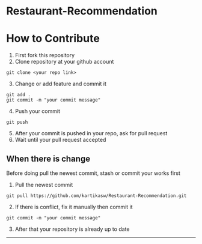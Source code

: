 # Restaurant-Recommendation

# How to Contribute
1. First fork this repository
2. Clone repository at your github account
```
git clone <your repo link>
```
3. Change or add feature and commit it
```
git add .
git commit -m "your commit message"

```
4. Push your commit
```
git push
```
5. After your commit is pushed in your repo, ask for pull request
6. Wait until your pull request accepted

## When there is change
Before doing pull the newest commit, stash or commit your works first
1. Pull the newest commit
```
git pull https://github.com/kartikasw/Restaurant-Recommendation.git
```
2. If there is conflict, fix it manually then commit it
```
git commit -m "your commit message"
```
3. After that your repository is already up to date
-----
